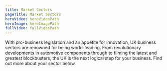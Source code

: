 ```yaml
---
title: Market Sectors
pageTitle: Market Sectors
heroVideo: heroVideoPath
heroImage: heroImagePath
fullVideo: fullVideoPath
---
```


With pro-business legislation and an appetite for innovation, UK business sectors are renowned for being world-leading. From revolutionary developments in automotive components through to filming the latest and greatest blockbusters, the UK is the next logical step for your business. Find out more about your sector below.
